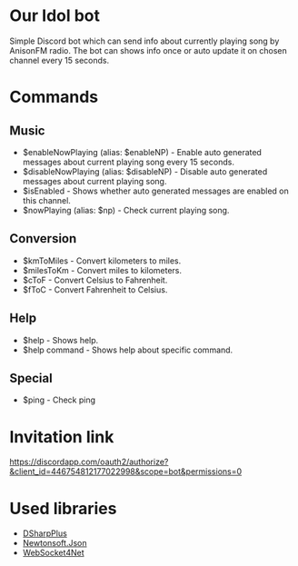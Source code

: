 # Our Idol bot
Simple Discord bot which can send  info about currently playing song by AnisonFM radio. The bot can shows info once or auto update it on chosen channel every 15 seconds.

# Commands
## Music
  * $enableNowPlaying (alias: $enableNP) - Enable auto generated messages about current playing song every 15 seconds.
  * $disableNowPlaying (alias: $disableNP) - Disable auto generated messages about current playing song.
  * $isEnabled - Shows whether auto generated messages are enabled on this channel.
  * $nowPlaying (alias: $np) - Check current playing song.
 ## Conversion
  * $kmToMiles - Convert kilometers to miles.
  * $milesToKm - Convert miles to kilometers.
  * $cToF - Convert Celsius to Fahrenheit.
  * $fToC - Convert Fahrenheit to Celsius.
 ## Help
  * $help - Shows help.
  * $help command - Shows help about specific command.
 ## Special
  * $ping - Check ping
 
# Invitation link
 https://discordapp.com/oauth2/authorize?&client_id=446754812177022998&scope=bot&permissions=0

# Used libraries
  * [DSharpPlus](https://github.com/DSharpPlus/DSharpPlus)
  * [Newtonsoft.Json](https://github.com/JamesNK/Newtonsoft.Json)
  * [WebSocket4Net](https://github.com/kerryjiang/WebSocket4Net)